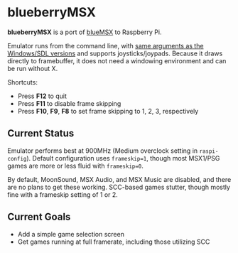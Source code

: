 blueberryMSX
============

**blueberryMSX** is a port of [blueMSX][1] to Raspberry Pi.

Emulator runs from the command line, with [same arguments as the Windows/SDL versions][2] and supports joysticks/joypads. Because it draws directly to framebuffer, it does not need a windowing environment and can be run without X.

Shortcuts:

* Press **F12** to quit
* Press **F11** to disable frame skipping
* Press **F10**, **F9**, **F8** to set frame skipping to 1, 2, 3, respectively

Current Status
--------------

Emulator performs best at 900MHz (Medium overclock setting in `raspi-config`). Default configuration uses `frameskip=1`, though most MSX1/PSG games are more or less fluid with `frameskip=0`.

By default, MoonSound, MSX Audio, and MSX Music are disabled, and there are no plans to get these working. SCC-based games stutter, though mostly fine with a frameskip setting of 1 or 2.

Current Goals
------------

* Add a simple game selection screen
* Get games running at full framerate, including those utilizing SCC

[1]: http://bluemsx.com/
[2]: http://www.msxblue.com/manual/commandlineargs_c.htm
